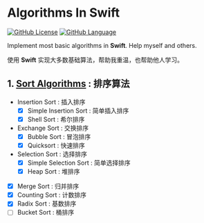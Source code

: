 # Algorithms In Swift

[![GitHub License](https://img.shields.io/badge/license-MIT-blue.svg)](https://github.com/KevinAo22/Algorithms-In-Swift/blob/master/LICENSE)    [![GitHub Language](https://img.shields.io/badge/language-Swift%204-orange.svg)](https://swift.org)

Implement most basic algorithms in **Swift**. Help myself and others.

使用 **Swift** 实现大多数基础算法，帮助我重温，也帮助他人学习。

## 1. [Sort Algorithms](Sort%20Algorithms/) : 排序算法

- Insertion Sort : 插入排序
    - [x] Simple Insertion Sort : 简单插入排序
    - [x] Shell Sort : 希尔排序
- Exchange Sort : 交换排序
    - [x] Bubble Sort : 冒泡排序
    - [x] Quicksort : 快速排序
- Selection Sort : 选择排序
    - [x] Simple Selection Sort : 简单选择排序
    - [x] Heap Sort : 堆排序
- [x] Merge Sort : 归并排序
- [x] Counting Sort : 计数排序
- [x] Radix Sort : 基数排序
- [ ] Bucket Sort : 桶排序

